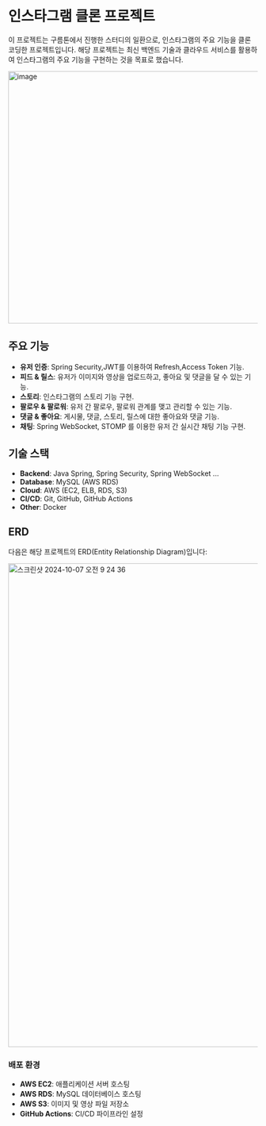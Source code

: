 <h1>인스타그램 클론 프로젝트</h1>


<p>이 프로젝트는 구름톤에서 진행한 스터디의 일환으로, 인스타그램의 주요 기능을 클론 코딩한 프로젝트입니다. 해당 프로젝트는 최신 백엔드 기술과 클라우드 서비스를 활용하여 인스타그램의 주요 기능을 구현하는 것을 목표로 했습니다.</p>



<img width="509" alt="image" src="https://github.com/user-attachments/assets/a03c3749-150a-40dc-9ed0-c9b7fea58957">




<h2>주요 기능</h2>
<ul>
<li><strong>유저 인증</strong>: Spring Security,JWT를 이용하여 Refresh,Access Token 기능.</li>
<li><strong>피드 & 릴스</strong>: 유저가 이미지와 영상을 업로드하고, 좋아요 및 댓글을 달 수 있는 기능.</li>
<li><strong>스토리</strong>: 인스타그램의 스토리 기능 구현.</li>
<li><strong>팔로우 & 팔로워</strong>: 유저 간 팔로우, 팔로워 관계를 맺고 관리할 수 있는 기능.</li>
<li><strong>댓글 & 좋아요</strong>: 게시물, 댓글, 스토리, 릴스에 대한 좋아요와 댓글 기능.</li>
<li><strong>채팅</strong>: Spring WebSocket, STOMP 를 이용한 유저 간 실시간 채팅 기능 구현.</li>
</ul>



<h2>기술 스택</h2>
<ul>
<li><strong>Backend</strong>: Java Spring, Spring Security, Spring WebSocket ...</li>
<li><strong>Database</strong>: MySQL (AWS RDS)</li>
<li><strong>Cloud</strong>: AWS (EC2, ELB, RDS, S3)</li>
<li><strong>CI/CD</strong>: Git, GitHub, GitHub Actions</li>
<li><strong>Other</strong>: Docker</li>
</ul>

<h2>ERD</h2>
<p>다음은 해당 프로젝트의 ERD(Entity Relationship Diagram)입니다:</p>
<img width="976" alt="스크린샷 2024-10-07 오전 9 24 36" src="https://github.com/user-attachments/assets/25f40147-d6da-49a4-8097-682ded279f96">


<h3>배포 환경</h3>
<ul>
<li><strong>AWS EC2</strong>: 애플리케이션 서버 호스팅</li>
<li><strong>AWS RDS</strong>: MySQL 데이터베이스 호스팅</li>
<li><strong>AWS S3</strong>: 이미지 및 영상 파일 저장소</li>
<li><strong>GitHub Actions</strong>: CI/CD 파이프라인 설정</li>
</ul>